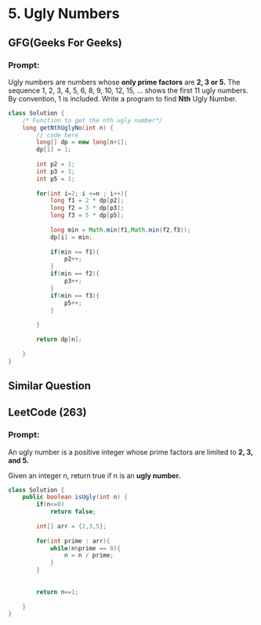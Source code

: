 # 5. Ugly Numbers

## GFG(Geeks For Geeks)
### Prompt: 
Ugly numbers are numbers whose **only prime factors** are **2, 3 or 5.** The sequence 1, 2, 3, 4, 5, 6, 8, 9, 10, 12, 15, … shows the first 11 ugly numbers. By convention, 1 is included. Write a program to find **Nth** Ugly Number.

```java
class Solution {
    /* Function to get the nth ugly number*/
    long getNthUglyNo(int n) {
        // code here
        long[] dp = new long[n+1];
        dp[1] = 1;
        
        int p2 = 1;
        int p3 = 1;
        int p5 = 1;
        
        for(int i=2; i <=n ; i++){
            long f1 = 2 * dp[p2];
            long f2 = 3 * dp[p3];
            long f3 = 5 * dp[p5];
            
            long min = Math.min(f1,Math.min(f2,f3));
            dp[i] = min;
            
            if(min == f1){
                p2++;
            }
            if(min == f2){
                p3++;
            }
            if(min == f3){
                p5++;
            }
            
        }
        
        return dp[n];
        
    }
}


```

## Similar Question
## LeetCode (263)
### Prompt:
An ugly number is a positive integer whose prime factors are limited to **2, 3, and 5.**

Given an integer n, return true if n is an **ugly number.**

```java
class Solution {
    public boolean isUgly(int n) {
        if(n<=0)
            return false;
        
        int[] arr = {2,3,5};
        
        for(int prime : arr){
            while(n%prime == 0){
                n = n / prime;
            }
        }
        
        
        return n==1;
        
    }
}

```


